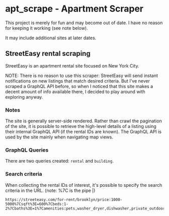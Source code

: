 # apt_scrape - Apartment Scraper

This project is merely for fun and may become out of date. I have no reason for keeping it working (see note below). 

It may include additional sites at later dates.

## StreetEasy rental scraping
StreetEasy is an apartment rental site focused on New York City.

NOTE: There is no reason to use this scraper: StreetEasy will send instant notifications on new listings that match desired criteria. But I've never scraped a GraphQL API before, so when I noticed that this site makes a decent amount of info available there, I decided to play around with exploring anyway.

### Notes
The site is generally server-side rendered. Rather than crawl the pagination of the site, it is possible to retrieve the high-level details of a listing using their internal GraphQL API (if the rental IDs are known). The GraphQL API is used by the site mainly when navigating map views. 


### GraphQL Queries
There are two queries created: `rental` and `building`. 

### Search criteria
When collecting the rental IDs of interest, it's possible to specify the search criteria in the URL. (note: %7C is the pipe |)

```
https://streeteasy.com/for-rent/brooklyn/price:1000-5000%7Csqft%3E=600%7Cbeds:1-2%7Cbaths%3E=1%7Camenities:pets,washer_dryer,dishwasher,private_outdoor_space
```